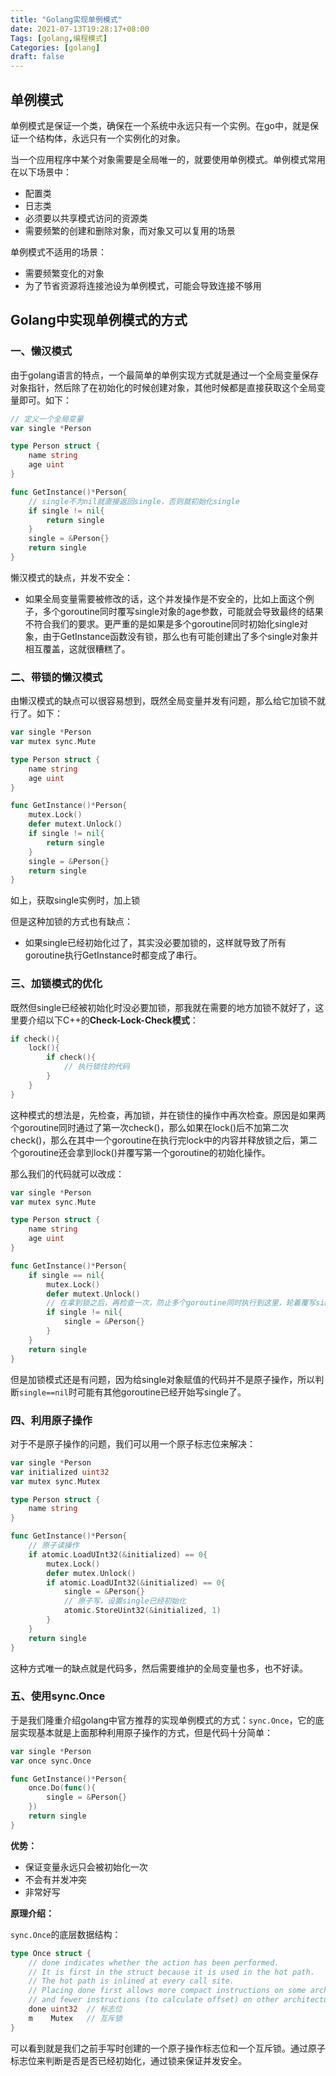 ```yaml
---
title: "Golang实现单例模式"
date: 2021-07-13T19:28:17+08:00
Tags: [golang,编程模式]
Categories: [golang]
draft: false
---
```


## 单例模式

单例模式是保证一个类，确保在一个系统中永远只有一个实例。在go中，就是保证一个结构体，永远只有一个实例化的对象。

当一个应用程序中某个对象需要是全局唯一的，就要使用单例模式。单例模式常用在以下场景中：

- 配置类
- 日志类
- 必须要以共享模式访问的资源类
- 需要频繁的创建和删除对象，而对象又可以复用的场景

单例模式不适用的场景：

- 需要频繁变化的对象
- 为了节省资源将连接池设为单例模式，可能会导致连接不够用

## Golang中实现单例模式的方式

### 一、懒汉模式

由于golang语言的特点，一个最简单的单例实现方式就是通过一个全局变量保存对象指针，然后除了在初始化的时候创建对象，其他时候都是直接获取这个全局变量即可。如下：

```go
// 定义一个全局变量
var single *Person

type Person struct {
    name string
    age uint
}

func GetInstance()*Person{
    // single不为nil就直接返回single，否则就初始化single
    if single != nil{
        return single
    }
	single = &Person{}
    return single
}
```

懒汉模式的缺点，并发不安全：

- 如果全局变量需要被修改的话，这个并发操作是不安全的，比如上面这个例子，多个goroutine同时覆写single对象的age参数，可能就会导致最终的结果不符合我们的要求。更严重的是如果是多个goroutine同时初始化single对象，由于GetInstance函数没有锁，那么也有可能创建出了多个single对象并相互覆盖，这就很糟糕了。

### 二、带锁的懒汉模式

由懒汉模式的缺点可以很容易想到，既然全局变量并发有问题，那么给它加锁不就行了。如下：

```go
var single *Person
var mutex sync.Mute

type Person struct {
    name string
    age uint
}

func GetInstance()*Person{
    mutex.Lock()
    defer mutext.Unlock()
    if single != nil{
        return single
    }
    single = &Person{}
    return single
}
```

如上，获取single实例时，加上锁

但是这种加锁的方式也有缺点：

- 如果single已经初始化过了，其实没必要加锁的，这样就导致了所有goroutine执行GetInstance时都变成了串行。

### 三、加锁模式的优化

既然但single已经被初始化时没必要加锁，那我就在需要的地方加锁不就好了，这里要介绍以下C++的**Check-Lock-Check模式**：

```c++
if check(){
	lock(){
		if check(){
			// 执行锁住的代码
		}
	}
}
```

这种模式的想法是，先检查，再加锁，并在锁住的操作中再次检查。原因是如果两个goroutine同时通过了第一次check()，那么如果在lock()后不加第二次check()，那么在其中一个goroutine在执行完lock中的内容并释放锁之后，第二个goroutine还会拿到lock()并覆写第一个goroutine的初始化操作。

那么我们的代码就可以改成：

```go
var single *Person
var mutex sync.Mute

type Person struct {
    name string
    age uint
}

func GetInstance()*Person{
    if single == nil{
        mutex.Lock()
    	defer mutext.Unlock()
        // 在拿到锁之后，再检查一次，防止多个goroutine同时执行到这里，轮着覆写single
    	if single != nil{
        	single = &Person{}
    	}
    }   
    return single
}
```

但是加锁模式还是有问题，因为给single对象赋值的代码并不是原子操作，所以判断`single==nil`时可能有其他goroutine已经开始写single了。

### 四、利用原子操作

对于不是原子操作的问题，我们可以用一个原子标志位来解决：

```go
var single *Person
var initialized uint32
var mutex sync.Mutex

type Person struct {
    name string
}

func GetInstance()*Person{
    // 原子读操作
    if atomic.LoadUInt32(&initialized) == 0{
        mutex.Lock()
    	defer mutex.Unlock()
    	if atomic.LoadUInt32(&initialized) == 0{
        	single = &Person{}
        	// 原子写，设置single已经初始化
        	atomic.StoreUint32(&initialized, 1)
    	} 
    }
    return single
}
```

这种方式唯一的缺点就是代码多，然后需要维护的全局变量也多，也不好读。

### 五、使用sync.Once

于是我们隆重介绍golang中官方推荐的实现单例模式的方式：`sync.Once`，它的底层实现基本就是上面那种利用原子操作的方式，但是代码十分简单：

```go
var single *Person
var once sync.Once

func GetInstance()*Person{
    once.Do(func(){
        single = &Person{}
    })
    return single
}
```

**优势：**

- 保证变量永远只会被初始化一次
- 不会有并发冲突
- 非常好写

**原理介绍：**

`sync.Once`的底层数据结构：

```go
type Once struct {
    // done indicates whether the action has been performed.
    // It is first in the struct because it is used in the hot path.
    // The hot path is inlined at every call site.
    // Placing done first allows more compact instructions on some architectures (amd64/x86),
    // and fewer instructions (to calculate offset) on other architectures.
    done uint32  // 标志位
    m    Mutex   // 互斥锁
}
```

可以看到就是我们之前手写时创建的一个原子操作标志位和一个互斥锁。通过原子标志位来判断是否是否已经初始化，通过锁来保证并发安全。

